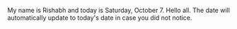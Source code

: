 My name is Rishabh and today is Saturday, October 7. Hello all. The date will automatically update to today's date in case you did not notice.

